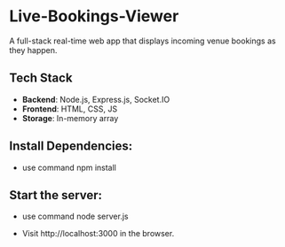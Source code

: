 # Live-Bookings-Viewer

A full-stack real-time web app that displays incoming venue bookings as they happen.

## Tech Stack

- **Backend**: Node.js, Express.js, Socket.IO
- **Frontend**: HTML, CSS, JS
- **Storage**: In-memory array

## Install Dependencies:

- use command npm install

## Start the server:

- use command node server.js

- Visit http://localhost:3000 in the browser.
